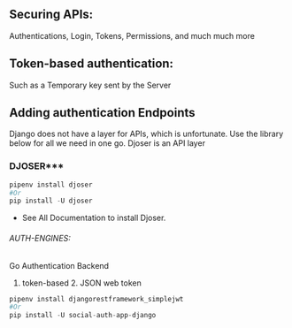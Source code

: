 ## Securing APIs:
Authentications, Login, Tokens, Permissions, and much much more
## Token-based authentication:
Such as a Temporary key sent by the Server
## Adding authentication Endpoints
Django does not have a layer for APIs, which is unfortunate. Use the library below for all we need in one go. Djoser is an API layer
### DJOSER***
```python
pipenv install djoser
#Or
pip install -U djoser
```

- See All Documentation to install Djoser.
###### AUTH-ENGINES:
Go Authentication Backend
1. token-based 2. JSON web token
```python
pipenv install djangorestframework_simplejwt
#Or
pip install -U social-auth-app-django
```

 

